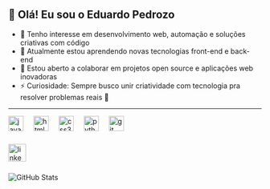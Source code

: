 ## 👋 Olá! Eu sou o Eduardo Pedrozo

- 👀 Tenho interesse em desenvolvimento web, automação e soluções criativas com código  
- 🌱 Atualmente estou aprendendo novas tecnologias front-end e back-end  
- 💞️ Estou aberto a colaborar em projetos open source e aplicações web inovadoras  
- ⚡ Curiosidade: Sempre busco unir criatividade com tecnologia pra resolver problemas reais 🚀

<hr>

<div align="left">
  <img src="https://cdn.jsdelivr.net/gh/devicons/devicon/icons/javascript/javascript-original.svg" height="30" alt="javascript logo"  />
  <img width="12" />
  <img src="https://cdn.jsdelivr.net/gh/devicons/devicon/icons/html5/html5-original.svg" height="30" alt="html5 logo"  />
  <img width="12" />
  <img src="https://cdn.jsdelivr.net/gh/devicons/devicon/icons/css3/css3-original.svg" height="30" alt="css3 logo"  />
  <img width="12" />
  <img src="https://cdn.jsdelivr.net/gh/devicons/devicon/icons/python/python-original.svg" height="30" alt="python logo"  />
  <img width="12" />
  <img src="https://cdn.jsdelivr.net/gh/devicons/devicon/icons/git/git-original.svg" height="30" alt="git logo" />
<img width="12" />
</div>

###

<div align="left">
  <a href="https://www.linkedin.com/in/eduardo-pedrozo-5178b32b3/" target="_blank">
    <img src="https://img.shields.io/static/v1?message=LinkedIn&logo=linkedin&label=&color=0077B5&logoColor=white&labelColor=&style=for-the-badge" height="35" alt="linkedin logo" />
  </a>
</div>

###

![GitHub Stats](https://github-readme-stats.vercel.app/api?username=DuduzinhoMP&show_icons=true&theme=dark&title_color=ffffff&text_color=ffffff&icon_color=ffffff)

###

